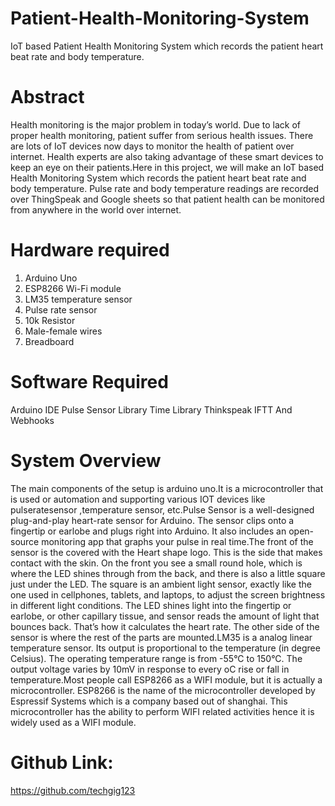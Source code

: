 # Patient-Health-Monitoring-System
IoT based Patient Health Monitoring System which records the patient heart beat rate and body temperature. 

# Abstract
Health monitoring is the major problem in today’s world. Due to lack of proper health monitoring, patient suffer from serious health issues. There are lots of IoT devices now days to monitor the health of patient over internet. Health experts are also taking advantage of these smart devices to keep an eye on their patients.Here in this project, we will make an IoT based Health Monitoring System which records the patient heart beat rate and body temperature. Pulse rate and body temperature readings are recorded over ThingSpeak and Google sheets so that patient health can be monitored from anywhere in the world over internet.

# Hardware required
1. Arduino Uno
2. ESP8266 Wi-Fi module
3. LM35 temperature sensor
4. Pulse rate sensor
5. 10k Resistor
6. Male-female wires
7. Breadboard

# Software Required
Arduino IDE
Pulse Sensor Library
Time Library
Thinkspeak
IFTT And Webhooks


# System Overview
The main components of the setup is arduino uno.It is a microcontroller that is used or automation and supporting various IOT devices like pulseratesensor ,temperature sensor, etc.Pulse Sensor is a well-designed plug-and-play heart-rate sensor for Arduino. The sensor clips onto a fingertip or earlobe and plugs right into Arduino. It also includes an open-source monitoring app that graphs your pulse in real time.The front of the sensor is the covered with the Heart shape logo. This is the side that makes contact with the skin. On the front you see a small round hole, which is where the LED shines through from the back, and there is also a little square just under the LED. The square is an ambient light sensor, exactly like the one used in cellphones, tablets, and laptops, to adjust the screen brightness in different light conditions. The LED shines light into the fingertip or earlobe, or other capillary tissue, and sensor reads the amount of light that bounces back. That’s how it calculates the heart rate. The other side of the sensor is where the rest of the parts are mounted.LM35 is a analog linear temperature sensor. Its output is proportional to the temperature (in degree Celsius). The operating temperature range is from -55°C to 150°C. The output voltage varies by 10mV in response to every oC rise or fall in temperature.Most people call ESP8266 as a WIFI module, but it is actually a microcontroller. ESP8266 is the name of the microcontroller developed by Espressif Systems which is a company based out of shanghai. This microcontroller has the ability to perform WIFI related activities hence it is widely used as a WIFI module.

# Github Link:
https://github.com/techgig123




